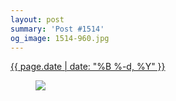 ```yaml
---
layout: post
summary: 'Post #1514'
og_image: 1514-960.jpg
---
```


<div class="post">
 <time>
  <a href="/1514">
   {{ page.date | date: "%B %-d, %Y" }}
  </a>
 </time>
 <a href="/1514">
  <figure data-taken="10/31/2021">
   <img sizes="(min-width: 700px) 50vw, calc(100vw - 2rem)" src="{{ site.assets_url }}/1514-480.jpg" srcset="{{ site.assets_url }}/1514-240.jpg 240w, {{ site.assets_url }}/1514-480.jpg 480w, {{ site.assets_url }}/1514-720.jpg 720w, {{ site.assets_url }}/1514-960.jpg 960w"/>
  </figure>
 </a>
</div>

